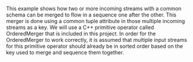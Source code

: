 This example shows how two or more incoming streams with a common schema can be merged to flow in a sequence one after the other. This merger is done using a common tuple attribute in those multiple incoming streams as a key. We will use a C++ primitive operator called OrderedMerger that is included in this project. In order for the OrderedMerger to work correctly, it is assumed that multiple input streams for this primitive operator should already be in sorted order based on the key used to merge and sequence them together.

